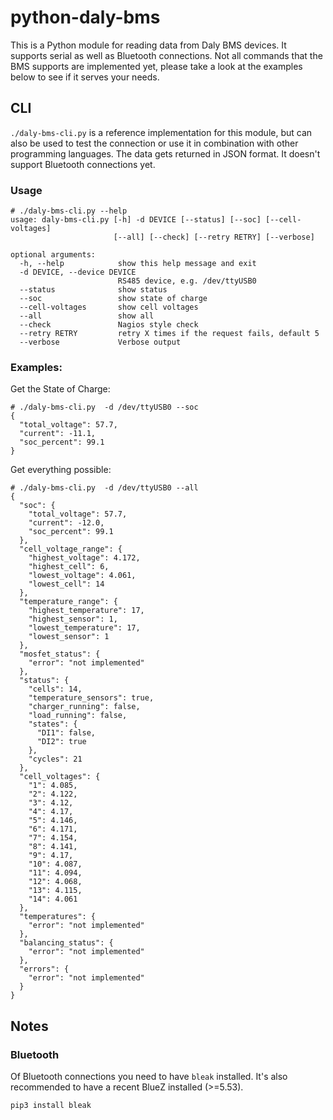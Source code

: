 # python-daly-bms

This is a Python module for reading data from Daly BMS devices. It supports serial as well as Bluetooth connections. Not all commands that the BMS supports are implemented yet, please take a look at the examples below to see if it serves your needs.

## CLI

`./daly-bms-cli.py` is a reference implementation for this module, but can also be used to test the connection or use it in combination with other programming languages. The data gets returned in JSON format. It doesn't support Bluetooth connections yet.

### Usage
```
# ./daly-bms-cli.py --help
usage: daly-bms-cli.py [-h] -d DEVICE [--status] [--soc] [--cell-voltages]
                       [--all] [--check] [--retry RETRY] [--verbose]

optional arguments:
  -h, --help            show this help message and exit
  -d DEVICE, --device DEVICE
                        RS485 device, e.g. /dev/ttyUSB0
  --status              show status
  --soc                 show state of charge
  --cell-voltages       show cell voltages
  --all                 show all
  --check               Nagios style check
  --retry RETRY         retry X times if the request fails, default 5
  --verbose             Verbose output
```

### Examples:

Get the State of Charge:
```
# ./daly-bms-cli.py  -d /dev/ttyUSB0 --soc
{
  "total_voltage": 57.7,
  "current": -11.1,
  "soc_percent": 99.1
}
```

Get everything possible:
```
# ./daly-bms-cli.py  -d /dev/ttyUSB0 --all
{
  "soc": {
    "total_voltage": 57.7,
    "current": -12.0,
    "soc_percent": 99.1
  },
  "cell_voltage_range": {
    "highest_voltage": 4.172,
    "highest_cell": 6,
    "lowest_voltage": 4.061,
    "lowest_cell": 14
  },
  "temperature_range": {
    "highest_temperature": 17,
    "highest_sensor": 1,
    "lowest_temperature": 17,
    "lowest_sensor": 1
  },
  "mosfet_status": {
    "error": "not implemented"
  },
  "status": {
    "cells": 14,
    "temperature_sensors": true,
    "charger_running": false,
    "load_running": false,
    "states": {
      "DI1": false,
      "DI2": true
    },
    "cycles": 21
  },
  "cell_voltages": {
    "1": 4.085,
    "2": 4.122,
    "3": 4.12,
    "4": 4.17,
    "5": 4.146,
    "6": 4.171,
    "7": 4.154,
    "8": 4.141,
    "9": 4.17,
    "10": 4.087,
    "11": 4.094,
    "12": 4.068,
    "13": 4.115,
    "14": 4.061
  },
  "temperatures": {
    "error": "not implemented"
  },
  "balancing_status": {
    "error": "not implemented"
  },
  "errors": {
    "error": "not implemented"
  }
}
```

## Notes

### Bluetooth

Of Bluetooth connections you need to have `bleak` installed. It's also recommended to have a recent BlueZ installed (>=5.53).

```
pip3 install bleak
```
